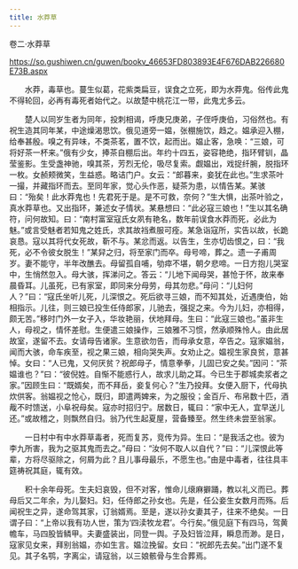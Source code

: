 ```yaml
---
title: 水莽草
---
```


卷二·水莽草 

https://so.gushiwen.cn/guwen/bookv_46653FD803893E4F676DAB226680E73B.aspx

　　水莽，毒草也。蔓生似葛，花紫类扁豆，误食之立死，即为水莽鬼。俗传此鬼不得轮回，必再有毒死者始代之。以故楚中桃花江一带，此鬼尤多云。

　　楚人以同岁生者为同年，投刺相谒，呼庚兄庚弟，子侄呼庚伯，习俗然也。有祝生造其同年某，中途燥渴思饮。俄见道旁一媪，张棚施饮，趋之。媪承迎入棚，给奉甚殷。嗅之有异味，不类茶茗，置不饮，起而出。媪止客，急唤：“三娘，可将好茶一杯来。”俄有少女，捧茶自棚后出。年约十四五，姿容艳绝，指环臂钏，晶莹鉴影。生受盏神驰，嗅其茶，芳烈无伦，吸尽复索。觑媪出，戏捉纤腕，脱指环一枚。女赪颊微笑，生益惑。略诘门户。女云：“郎暮来，妾犹在此也。”生求茶叶一撮，并藏指环而去。至同年家，觉心头作恶，疑茶为患，以情告某。某骇曰：“殆矣！此水莽鬼也！先君死于是。是不可救，奈何？”生大惧，出茶叶验之，真水莽草也。又出指环，兼述女子情状。某悬想曰：“此必寇三娘也！”生以其名确符，问何故知。曰：“南村富室寇氏女夙有艳名，数年前误食水莽而死，必此为魅。”或言受魅者若知鬼之姓氏，求其故裆煮服可痊。某急诣寇所，实告以故，长跪哀恳。寇以其将代女死故，靳不与。某忿而返。以告生，生亦切齿恨之，曰：“我死，必不令彼女脱生！”某舁之归，将至家门而卒。母号啼，葬之。遗一子甫周岁。妻不能守，半年改醮去。母留孤自哺，劬瘁不堪，朝夕悲啼。一日方抱儿哭室中，生悄然忽入。母大骇，挥涕问之。答云：“儿地下闻母哭，甚怆于怀，故来奉晨昏耳。儿虽死，已有家室，即同来分母劳，母其勿悲。”母问：“儿妇何人？”曰：“寇氏坐听儿死，儿深恨之。死后欲寻三娘，而不知其处，近遇庚伯，始相指示。儿往，则三娘已投生任侍郎家，儿驰去，强捉之来。今为儿妇，亦相得，颇无苦。”移时门外一女子入，华妆艳丽，伏地拜母。生曰：“此寇三娘也。”虽非生人，母视之，情怀差慰。生便遣三娘操作，三娘雅不习惯，然承顺殊怜人。由此居故室，遂留不去。女请母告诸家。生意欲勿告，而母承女意，卒告之。寇家媪翁，闻而大骇，命车疾至，视之果三娘，相向哭失声。女劝止之。媪视生家良贫，意甚悼。女曰：“人已鬼，又何厌贫？祝郎母子，情意拳拳，儿固已安之矣。”因问：“茶媪谁也？”曰：“彼倪姓。自惭不能惑行人，故求儿助之耳。今已生于郡城卖浆者之家。”因顾生曰：“既婿矣，而不拜岳，妾复何心？”生乃投拜。女便入厨下，代母执炊供客。翁媪视之怆心，既归，即遣两婢来，为之服役；金百斤、布帛数十匹，酒胾不时馈送，小阜祝母矣。寇亦时招归宁。居数日，辄曰：“家中无人，宜早送儿还。”或故稽之，则飘然自归。翁乃代生起夏屋，营备臻至。然生终未尝至翁家。

　　一日村中有中水莽草毒者，死而复苏，竞传为异。生曰：“是我活之也。彼为李九所害，我为之驱其鬼而去之。”母曰：“汝何不取人以自代？”曰：“儿深恨此等辈，方将尽驱除之，何屑为此？且儿事母最乐，不愿生也。”由是中毒者，往往具丰筵祷祝其庭，辄有效。

　　积十余年母死。生夫妇哀毁，但不对客，惟命儿缞麻擗踊，教以礼义而已。葬母后又二年余，为儿娶妇。妇，任侍郎之孙女也。先是，任公妾生女数月而殇。后闻祝生之异，遂命驾其家，订翁婿焉。至是，遂以孙女妻其子，往来不绝矣。一日谓子曰：“上帝以我有功人世，策为‘四渎牧龙君’。今行矣。”俄见庭下有四马，驾黄幨车，马四股皆鳞甲。夫妻盛装出，同登一舆。子及妇皆泣拜，瞬息而渺。是日，寇家见女来，拜别翁媪，亦如生言。媪泣挽留。女曰：“祝郎先去矣。”出门遂不复见。其子名鹗，字离尘，请寇翁，以三娘骸骨与生合葬焉。